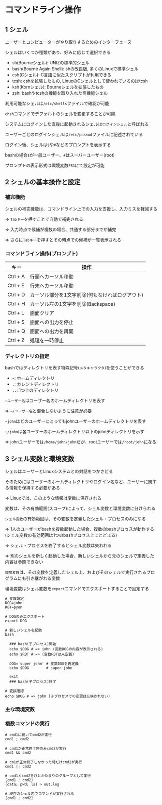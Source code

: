 # コマンドライン操作

## 1 シェル

ユーザーとコンピューターがやり取りするためのインターフェース

シェルはいくつか種類があり、好みに応じて選択できる

- sh(Bourneシェル): UNIZの標準的シェル
- bash(Bourne Again Shell): shの改良版, 多くのLinuxで標準シェル
- csh(Cシェル): C言語に似たスクリプトが利用できる
- tcsh: cshを拡張したもの, LinuxのCシェルとして使われているのはtcsh
- ksh(Kornシェル): Bourneシェルを拡張したもの
- zsh: bashやtcshの機能を取り入れた高機能シェル

利用可能なシェルは`/etc/shells`ファイルで確認が可能

`chsh`コマンドでデフォルトのシェルを変更することが可能

システムにログインした直後に起動されるシェルは`ログインシェル`と呼ばれる

ユーザーごとのログインシェルは`/etc/passwd`ファイルに記述されている

ログイン後、シェルは`$`や`#`などのプロンプトを表示する

bashの場合`$`が一般ユーザー、`#`はスーパーユーザー(root)

プロンプトの表示形式は環境変数`PS1`にて設定が可能

## 2 シェルの基本操作と設定

### 補完機能

シェルの補完機能は、コマンドライン上での入力を支援し、入力ミスを軽減する

=> `Tabキー`を押すことで自動で補完される

=> 入力時点で候補が複数の場合、共通する部分までが補完

=> さらに`Tabキー`を押すとその時点での候補が一覧表示される

### コマンドライン操作(プロンプト)

| キー     | 操作                                            |
|----------|-------------------------------------------------|
| Ctrl + A | 行頭へカーソル移動                              |
| Ctrl + E | 行末へカーソル移動                              |
| Ctrl + D | カーソル部分を1文字削除(何もなければログアウト) |
| Ctrl + H | カーソル左の1文字を削除(Backspace)              |
| Ctrl + L | 画面クリア                                      |
| Ctrl + S | 画面への出力を停止                              |
| Ctrl + Q | 画面への出力を再開                              |
| Ctrl + Z | 処理を一時停止                                  |

### ディレクトリの指定

bashではディレクトリを表す特殊記号(`メタキャラクタ`)を使うことができる

- `~`: ホームディレクトリ
- `.`: カレントディレクトリ
- `..`: 1つ上のディレクトリ

`~ユーザー名`はユーザー名のホームディレクトリを表す

=> `~/ユーザー名`と混合しないように注意が必要

`~john`はどのユーザーにとってもjohnユーザーのホームディレクトリを表す

`~/john`は各ユーザーのホームディレクトリ以下のjohnディレクトリを示す

=> johnユーザーでは`/home/john/john`だが、rootユーザーでは`/root/john`になる

## 3 シェル変数と環境変数

シェルはユーザーとLinuxシステムとの対話をつかさどる

そのためにはユーザーのホームディレクトリやログイン名など、ユーザーに関する情報を保持する必要がある

=> Linuxでは、このような情報は変数に保存される

変数は、その有効範囲(スコープ)によって、シェル変数と環境変数に分けられる

`シェル変数`の有効範囲は、その変数を定義したシェル・プロセスのみになる

=> 1人のユーザーがbashを複数起動した場合、複数のbashプロセスが動作する(シェル変数の有効範囲は1つのbashプロセス上にとどまる)

=> シェル・プロセスを終了するとシェル変数は失われる

=> 別のシェルを新しく起動した場合、新しいシェルから元のシェルで定義した内容は参照できない

`環境変数`は、その変数を定義したシェル上、およびそのシェルで実行されるプログラムにも引き継がれる変数

環境変数はシェル変数を`export`コマンドでエクスポートすることで設定する

```
# 変数設定
DOG=john
RBT=pyon

# DOGのみエクスポート
export DOG

# 新しいシェルを起動
bash

  ### bash(子プロセス)開始
  echo $DOG # => john (変数DOGの内容が表示される)
  echo $RBT # => (変数RBTは未定義)

  DOG='super john' # 変数DOGを再定義
  echo $DOG        # super john

  exit
  ### bash(子プロセス)終了

# 変数確認
echo $DOG # => john (子プロセスでの変更は反映されない)
```

### 主な環境変数




### 複数コマンドの実行

```
# cmd1に続いてcmd2が実行
cmd1 ; cmd2

# cmd1が正常終了時のみcmd2が実行
cmd1 && cmd2

# cm1が正常終了しなかった時だけcmd2が実行
cmd1 || cmd2

# cmd1とcmd2をひとかたまりのグループとして実行
(cmd1 ; cmd2)
(data; pwd; ls) > out.log

# 現在のシェル内でコマンドが実行される
{cmd1 ; cmd2}

